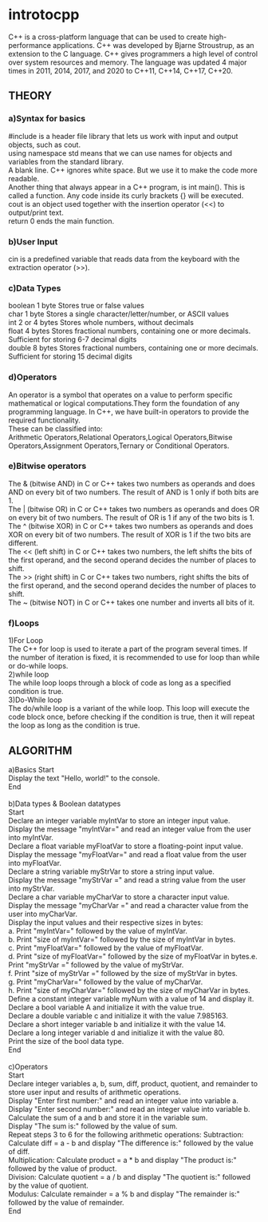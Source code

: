 # introtocpp
C++ is a cross-platform language that can be used to create high-performance applications.
C++ was developed by Bjarne Stroustrup, as an extension to the C language.
C++ gives programmers a high level of control over system resources and memory.
The language was updated 4 major times in 2011, 2014, 2017, and 2020 to C++11, C++14, C++17, C++20.

## THEORY
### a)Syntax for basics<br>
#include <iostream> is a header file library that lets us work with input and output objects, such as cout.<br>
using namespace std means that we can use names for objects and variables from the standard library.<br>
A blank line. C++ ignores white space. But we use it to make the code more readable.<br>
Another thing that always appear in a C++ program, is int main(). This is called a function. Any code inside its curly brackets {} will be executed.<br>
cout is an object used together with the insertion operator (<<) to output/print text.<br>
return 0 ends the main function.<br>
### b)User Input
cin is a predefined variable that reads data from the keyboard with the extraction operator (>>).<br>
### c)Data Types
boolean	1 byte	      Stores true or false values<br>
char	  1 byte	      Stores a single character/letter/number, or ASCII values<br>
int	    2 or 4 bytes	Stores whole numbers, without decimals<br>
float	  4 bytes      	Stores fractional numbers, containing one or more decimals. Sufficient for storing 6-7 decimal digits<br>
double	8 bytes	      Stores fractional numbers, containing one or more decimals. Sufficient for storing 15 decimal digits<br>
### d)Operators
An operator is a symbol that operates on a value to perform specific mathematical or logical computations.They form the foundation of any programming language. In C++, we have built-in operators to provide the required functionality.<br>
These can be classified into:<br>
Arithmetic Operators,Relational Operators,Logical Operators,Bitwise Operators,Assignment Operators,Ternary or Conditional Operators.<br>
### e)Bitwise operators
The & (bitwise AND) in C or C++ takes two numbers as operands and does AND on every bit of two numbers. The result of AND is 1 only if both bits are 1. <br> 
The | (bitwise OR) in C or C++ takes two numbers as operands and does OR on every bit of two numbers. The result of OR is 1 if any of the two bits is 1. <br>
The ^ (bitwise XOR) in C or C++ takes two numbers as operands and does XOR on every bit of two numbers. The result of XOR is 1 if the two bits are different. <br>
The << (left shift) in C or C++ takes two numbers, the left shifts the bits of the first operand, and the second operand decides the number of places to shift.<br> 
The >> (right shift) in C or C++ takes two numbers, right shifts the bits of the first operand, and the second operand decides the number of places to shift. <br>
The ~ (bitwise NOT) in C or C++ takes one number and inverts all bits of it.<br>
### f)Loops
1)For Loop<br>
The C++ for loop is used to iterate a part of the program several times. If the number of iteration is fixed, it is recommended to use for loop than while or do-while loops.<br>
2)while loop<br>
The while loop loops through a block of code as long as a specified condition is true.<br>
3)Do-While loop<br>
The do/while loop is a variant of the while loop. This loop will execute the code block once, before checking if the condition is true, then it will repeat the loop as long as the condition is true.<br>

## ALGORITHM
a)Basics
Start<br>
Display the text "Hello, world!" to the console.<br>
End<br>
<br>
b)Data types & Boolean datatypes<br>
Start<br>
Declare an integer variable myIntVar to store an integer input value.<br>
Display the message "myIntVar=" and read an integer value from the user into myIntVar.<br>
Declare a float variable myFloatVar to store a floating-point input value.<br>
Display the message "myFloatVar=" and read a float value from the user into myFloatVar.<br>
Declare a string variable myStrVar to store a string input value.<br>
Display the message "myStrVar =" and read a string value from the user into myStrVar.<br>
Declare a char variable myCharVar to store a character input value.<br>
Display the message "myCharVar =" and read a character value from the user into myCharVar.<br>
Display the input values and their respective sizes in bytes:<br>
a. Print "myIntVar=" followed by the value of myIntVar.<br>
b. Print "size of myIntVar=" followed by the size of myIntVar in bytes.<br>
c. Print "myFloatVar=" followed by the value of myFloatVar.<br>
d. Print "size of myFloatVar=" followed by the size of myFloatVar in bytes.e. Print "myStrVar =" followed by the value of myStrVar.<br>
f. Print "size of myStrVar =" followed by the size of myStrVar in bytes.<br>
g. Print "myCharVar=" followed by the value of myCharVar.<br>
h. Print "size of myCharVar=" followed by the size of myCharVar in bytes.<br>
Define a constant integer variable myNum with a value of 14 and display it.<br>
Declare a bool variable A and initialize it with the value true.<br>
Declare a double variable c and initialize it with the value 7.985163.<br>
Declare a short integer variable b and initialize it with the value 14.<br>
Declare a long integer variable d and initialize it with the value 80.<br>
Print the size of the bool data type.<br>
End<br>
<br>
c)Operators<br>
Start<br>
Declare integer variables a, b, sum, diff, product, quotient, and remainder to store user input and results of arithmetic operations.<br>
Display "Enter first number:" and read an integer value into variable a.<br>
Display "Enter second number:" and read an integer value into variable b.<br>
Calculate the sum of a and b and store it in the variable sum.<br>
Display "The sum is:" followed by the value of sum.<br>
Repeat steps 3 to 6 for the following arithmetic operations:
Subtraction: Calculate diff = a - b and display "The difference is:" followed by the value of diff.<br>
Multiplication: Calculate product = a * b and display "The product is:" followed by the value of product.<br>
Division: Calculate quotient = a / b and display "The quotient is:" followed by the value of quotient.<br>
Modulus: Calculate remainder = a % b and display "The remainder is:" followed by the value of remainder.<br>
End<br>







